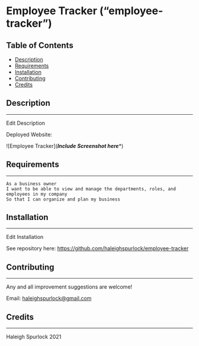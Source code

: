 # **Employee Tracker (“employee-tracker”)**

## Table of Contents

* [Description](#description)
* [Requirements](#requirements)
* [Installation](#installation)
* [Contributing](#contributing)
* [Credits](#credits)

## Description
---
Edit Description

Deployed Website: 

![Employee Tracker](*****Include Screenshot here******)

## Requirements 
---
```
As a business owner
I want to be able to view and manage the departments, roles, and employees in my company
So that I can organize and plan my business
```

## Installation
---
Edit Installation

See repository here: https://github.com/haleighspurlock/employee-tracker
## Contributing
---

Any and all improvement suggestions are welcome! 

Email: haleighspurlock@gmail.com

## Credits
---
Haleigh Spurlock 2021
